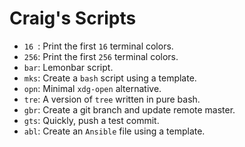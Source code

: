 # Craig's Scripts

- `16 `: Print the first `16` terminal colors.
- `256`: Print the first `256` terminal colors.
- `bar`: Lemonbar script.
- `mks`: Create a `bash` script using a template.
- `opn`: Minimal `xdg-open` alternative.
- `tre`: A version of `tree` written in pure bash.
- `gbr`: Create a git branch and update remote master.
- `gts`: Quickly, push a test commit.
- `abl`: Create an `Ansible` file using a template.
